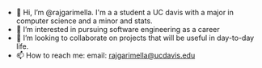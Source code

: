 - 👋 Hi, I’m @rajgarimella. I'm a a student a UC davis with a major in computer science and a minor and stats.
- 👀 I’m interested in pursuing software engineering as a career
- 💞️ I’m looking to collaborate on projects that will be useful in day-to-day life.
- 📫 How to reach me: email: rajgarimella@ucdavis.edu

<!---
rajgarimella/rajgarimella is a ✨ special ✨ repository because its `README.md` (this file) appears on your GitHub profile.
You can click the Preview link to take a look at your changes.
--->
